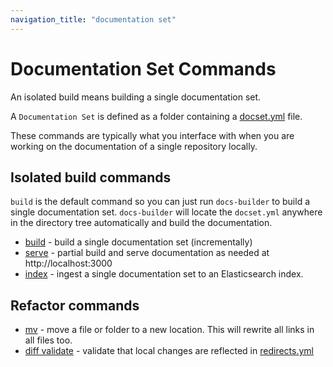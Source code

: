 ```yaml
---
navigation_title: "documentation set"
---
```


# Documentation Set Commands

An isolated build means building a single documentation set.

A `Documentation Set` is defined as a folder containing a [docset.yml](../../configure/content-set/index.md) file.

These commands are typically what you interface with when you are working on the documentation of a single repository locally.

## Isolated build commands

`build` is the default command so you can just run `docs-builder` to build a single documentation set. `docs-builder` will
locate the `docset.yml` anywhere in the directory tree automatically and build the documentation.

- [build](build.md) - build a single documentation set (incrementally)
- [serve](serve.md) - partial build and serve documentation as needed at http://localhost:3000
- [index](index-command.md) - ingest a single documentation set to an Elasticsearch index.

## Refactor commands

- [mv](mv.md) - move a file or folder to a new location. This will rewrite all links in all files too.
- [diff validate](diff-validate.md) - validate that local changes are reflected in [redirects.yml](../../contribute/redirects.md)

